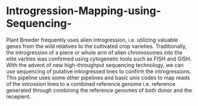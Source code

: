 # Introgression-Mapping-using-Sequencing-
Plant Breeder frequently uses alien introgression, i.e. utilizing valuable genes from the wild relatives to the cultivated crop varieties. Traditionally, the introgression of a piece or whole arm of alien chromosomes into the elite varities was confirmed using cytogenetic tools such as FISH and GISH. With the advent of new high-throughput sequencing technology, we can use sequencing of putative introgressed lines to confirm the introgressions. This pipeline uses some other pipelines and basic unix codes to map reads of the introssion lines to a combined reference genome i.e. reference generated through combining the reference genomes of both donor and the recepient.

